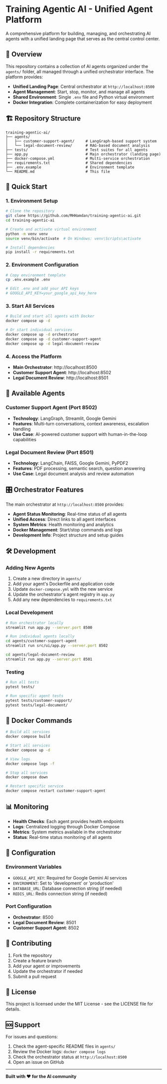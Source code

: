 # Training Agentic AI - Unified Agent Platform

A comprehensive platform for building, managing, and orchestrating AI agents with a unified landing page that serves as the central control center.

## 🎯 Overview

This repository contains a collection of AI agents organized under the `agents/` folder, all managed through a unified orchestrator interface. The platform provides:

- **Unified Landing Page**: Central orchestrator at `http://localhost:8500`
- **Agent Management**: Start, stop, monitor, and manage all agents
- **Shared Environment**: Single `.env` file and Python virtual environment
- **Docker Integration**: Complete containerization for easy deployment

## 🏗️ Repository Structure

```
training-agentic-ai/
├── agents/
│   ├── customer-support-agent/     # LangGraph-based support system
│   └── legal-document-review/      # RAG-based document analysis
├── tests/                          # Test suites for all agents
├── app.py                          # Main orchestrator (landing page)
├── docker-compose.yml              # Multi-service orchestration
├── requirements.txt                # Shared dependencies
├── .env.example                    # Environment template
└── README.md                       # This file
```

## 🚀 Quick Start

### 1. Environment Setup
```bash
# Clone the repository
git clone https://github.com/MHHamdan/training-agentic-ai.git
cd training-agentic-ai

# Create and activate virtual environment
python -m venv venv
source venv/bin/activate  # On Windows: venv\Scripts\activate

# Install dependencies
pip install -r requirements.txt
```

### 2. Environment Configuration
```bash
# Copy environment template
cp .env.example .env

# Edit .env and add your API keys
# GOOGLE_API_KEY=your_google_api_key_here
```

### 3. Start All Services
```bash
# Build and start all agents with Docker
docker compose up -d

# Or start individual services
docker compose up -d orchestrator
docker compose up -d customer-support-agent
docker compose up -d legal-document-review
```

### 4. Access the Platform
- **Main Orchestrator**: http://localhost:8500
- **Customer Support Agent**: http://localhost:8502
- **Legal Document Review**: http://localhost:8501

## 🤖 Available Agents

### Customer Support Agent (Port 8502)
- **Technology**: LangGraph, Streamlit, Google Gemini
- **Features**: Multi-turn conversations, context awareness, escalation handling
- **Use Case**: AI-powered customer support with human-in-the-loop capabilities

### Legal Document Review (Port 8501)
- **Technology**: LangChain, FAISS, Google Gemini, PyPDF2
- **Features**: PDF processing, semantic search, question answering
- **Use Case**: Legal document analysis and review automation

## 🎛️ Orchestrator Features

The main orchestrator at `http://localhost:8500` provides:

- **Agent Status Monitoring**: Real-time status of all agents
- **Unified Access**: Direct links to all agent interfaces
- **System Metrics**: Health monitoring and analytics
- **Docker Management**: Start/stop commands and logs
- **Development Info**: Project structure and setup guides

## 🛠️ Development

### Adding New Agents
1. Create a new directory in `agents/`
2. Add your agent's Dockerfile and application code
3. Update `docker-compose.yml` with the new service
4. Update the orchestrator's agent registry in `app.py`
5. Add any new dependencies to `requirements.txt`

### Local Development
```bash
# Run orchestrator locally
streamlit run app.py --server.port 8500

# Run individual agents locally
cd agents/customer-support-agent
streamlit run src/ui/app.py --server.port 8502

cd agents/legal-document-review
streamlit run app.py --server.port 8501
```

### Testing
```bash
# Run all tests
pytest tests/

# Run specific agent tests
pytest tests/customer-support/
pytest tests/legal-document/
```

## 🐳 Docker Commands

```bash
# Build all services
docker compose build

# Start all services
docker compose up -d

# View logs
docker compose logs -f

# Stop all services
docker compose down

# Restart specific service
docker compose restart customer-support-agent
```

## 📊 Monitoring

- **Health Checks**: Each agent provides health endpoints
- **Logs**: Centralized logging through Docker Compose
- **Metrics**: System metrics available in the orchestrator
- **Status**: Real-time status monitoring of all agents

## 🔧 Configuration

### Environment Variables
- `GOOGLE_API_KEY`: Required for Google Gemini AI services
- `ENVIRONMENT`: Set to 'development' or 'production'
- `DATABASE_URL`: Database connection string (if needed)
- `REDIS_URL`: Redis connection string (if needed)

### Port Configuration
- **Orchestrator**: 8500
- **Legal Document Review**: 8501
- **Customer Support Agent**: 8502

## 🤝 Contributing

1. Fork the repository
2. Create a feature branch
3. Add your agent or improvements
4. Update the orchestrator if needed
5. Submit a pull request

## 📝 License

This project is licensed under the MIT License - see the LICENSE file for details.

## 🆘 Support

For issues and questions:
1. Check the agent-specific README files in `agents/`
2. Review the Docker logs: `docker compose logs`
3. Check the orchestrator status at `http://localhost:8500`
4. Open an issue on GitHub

---

**Built with ❤️ for the AI community**

